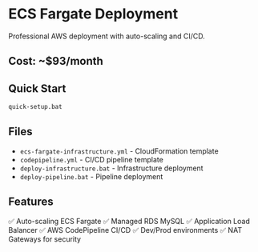 # ECS Fargate Deployment

Professional AWS deployment with auto-scaling and CI/CD.

## Cost: ~$93/month

## Quick Start

```bash
quick-setup.bat
```

## Files

- `ecs-fargate-infrastructure.yml` - CloudFormation template
- `codepipeline.yml` - CI/CD pipeline template
- `deploy-infrastructure.bat` - Infrastructure deployment
- `deploy-pipeline.bat` - Pipeline deployment

## Features

✅ Auto-scaling ECS Fargate
✅ Managed RDS MySQL
✅ Application Load Balancer
✅ AWS CodePipeline CI/CD
✅ Dev/Prod environments
✅ NAT Gateways for security
